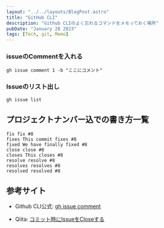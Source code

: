 ```yaml
---
layout: "../../layouts/BlogPost.astro"
title: "GitHub CLI"
description: "Github CLIのよく忘れるコマンドをメモっておく場所"
pubDate: "January 28 2023"
tags: [Tech, git, Memo]
---
```


### issueのCommentを入れる

`gh issue comment 1 -b "ここにコメント"`

### Issueのリスト出し

`gh issue list`

## プロジェクトナンバー込での書き方一覧

```
fix fix #8
fixes This commit fixes #8
fixed We have finally fixed #8
close close #8
closes This closes #8
resolve resolve #8
resolves resolves #8
resolved resolved #8
```

## 参考サイト

- Github CLI公式: [gh issue comment](https://cli.github.com/manual/gh_issue_comment)

- Qiita: [コミット時にIssueをCloseする](https://qiita.com/maeda_t/items/d9ef98bf651bd491b16d)